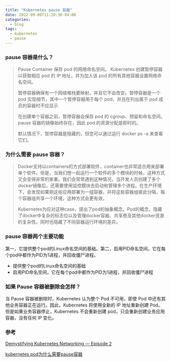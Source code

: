 ```yaml
---
title: "Kubernetes pause 容器"
date: 2022-09-08T11:20:30-04:00
categories:
  - blog 
tags:
  - kubernetes
  - pause
---
```


### **pause 容器是什么？**

> Pause Container 保存 pod 的网络命名空间。 Kubernetes 创建暂停容器以获取相应 pod 的 IP 地址，并为加入该 pod 的所有其他容器设置网络命名空间。
>
>  暂停容器确保有一个网络堆栈要映射，并且它不会改变。暂停容器是一个 pod 实现细节，其中一个暂停容器用于每个 pod，并且在列出属于 pod 成员的容器时不应显示
>
> 在创建单个容器之前，暂停容器会保存 pod 的 cgroup、预留和命名空间。 pause 容器的镜像始终存在，因此 pod 的资源分配是即时的。
>
>  默认情况下，暂停容器是隐藏的，但您可以通过运行 docker ps -a 来查看它们。

### **为什么需要 pause 容器？**

> Docker支持以containers的方式部署软件，container也非常适合用来部署单个软件。但是，当我们想一起运行一个软件的多个模块的时候，这种方式又会变得非常的笨重。我们会常常遇到这种情况，当开发人员创建了多个docker镜像后，还需要使用监控模块去启动和管理多个进程。在生产环境下，会发现如果把这些应用部署为一组容器，并将这些容器组彼此分隔，每个容器组共享一个环境，这种方式会更有效。
>
> Kubernetes为应对这种case，提出了pod的抽象概念。Pod的概念，隐藏了docker中复杂的标志位以及管理docker容器、共享卷及其他docker资源的复杂性。同时也隐藏了不同容器运行环境的差异。

### **pause 容器两个主要功能**

第一，它提供整个pod的Linux命名空间的基础。第二，启用PID命名空间，它在每个pod中都作为PID为1进程，并回收僵尸进程。

- 提供整个pod的Linux命名空间的基础
- 启用PID命名空间，它在每个pod中都作为PID为1进程，并回收僵尸进程

### **如果 Pause 容器被删除会怎样？**

当 Pause 容器被删除时，Kubernetes 认为整个 Pod 不可用，即使 Pod 中还有其他业务容器正在运行。因此，Kubernetes 将使用全新的 IP 地址重新创建 Pod。但是如果业务容器停止，Kubernetes 不会重新创建 pod，只会重新创建业务应用容器，没有任何 IP 变化。

### **参考**

[Demystifying Kubernetes Networking — Episode 2](https://sanjimoh.medium.com/kubernetes-secret-recipe-8d03892b27ae)

[kubernetes pod为什么需要pause容器](https://zhuanlan.zhihu.com/p/81666226)

